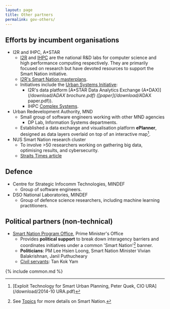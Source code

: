 ```yaml
---
layout: page
title: Other partners
permalink: gov-others/
---
```


## Efforts by incumbent organisations

* I2R and IHPC, A*STAR
    * [I2R](http://www.i2r.a-star.edu.sg/) and [IHPC](http://www.ihpc.a-star.edu.sg/) are the national R&D labs for computer science and high performance computing respectively. They are primarily focused on research but have devoted resources to support the Smart Nation initiative.
    * [I2R's Smart Nation masterplans](http://www.i2r.a-star.edu.sg/sites/default/files/online-kit/FINAL%20Astar%20Smart%20Nation_single%20page.pdf).
    * Initiatives include the [Urban Systems Initiative](http://www.i2r.a-star.edu.sg/urban/):
        * I2R's data platform [A\*STAR Data Analytics Exchange (A\*DAX)](/download/A*DAX brochure.pdf) ([paper](/download/A*DAX paper.pdf)).
        * IHPC [Complex Systems](http://www.a-star.edu.sg/ihpc/cxsy).
* Urban Redevelopment Authority, MND
    * Small group of software engineers working with other MND agencies
        * DP Lab, Information Systems departments.
    * Established a data exchange and visualisation platform **ePlanner**, designed as data layers overlaid on top of an interactive map[^1].
* NUS Smart Nation research cluster
    * To involve >50 researchers working on gathering big data, optimising results, and cybersecurity.
    * [Straits Times article](http://www.straitstimes.com/singapore/nus-to-launch-smart-nation-research-cluster)

## Defence

* Centre for Strategic Infocomm Technologies, MINDEF
    * Group of software engineers.
* DSO National Laboratories, MINDEF
    * Group of defence science researchers, including machine learning practitioners.

## Political partners (non-technical)

* [Smart Nation Program Office](http://www.pmo.gov.sg/smartnation), Prime Minister's Office
    * Provides **political support** to break down interagency barriers and coordinates initiatives under a common 'Smart Nation'[^2] banner.
    * **Politicians**: PM Lee Hsien Loong, Smart Nation Minister Vivian Balakrishnan, Janil Puthucheary
    * [Civil servants](http://app.sgdi.gov.sg/listing.asp?agency_subtype=dept&agency_id=0000026757): Tan Kok Yam

[^1]: [Exploit Technology for Smart Urban Planning, Peter Quek, CIO URA](/download/2014-10 URA.pdf)
[^2]: See [Topics](/by-topic/) for more details on Smart Nation.

{% include common.md %}
